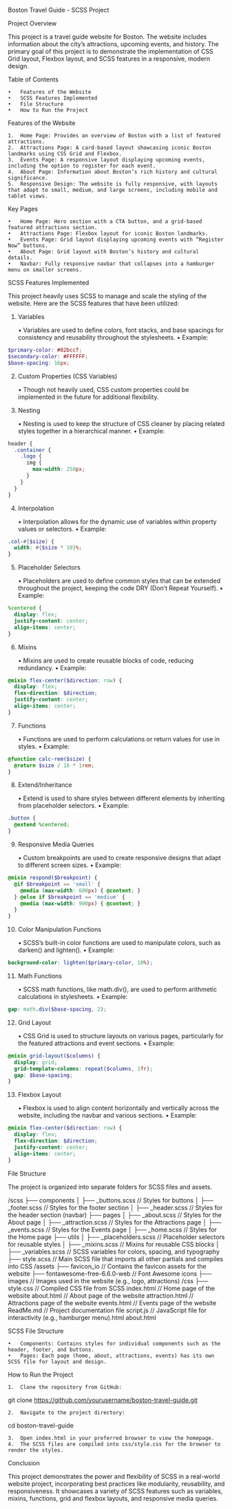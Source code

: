Boston Travel Guide - SCSS Project

Project Overview

This project is a travel guide website for Boston. The website includes information about the city’s attractions, upcoming events, and history. The primary goal of this project is to demonstrate the implementation of CSS Grid layout, Flexbox layout, and SCSS features in a responsive, modern design.

Table of Contents

	•	Features of the Website
	•	SCSS Features Implemented
	•	File Structure
	•	How to Run the Project

Features of the Website

	1.	Home Page: Provides an overview of Boston with a list of featured attractions.
	2.	Attractions Page: A card-based layout showcasing iconic Boston landmarks using CSS Grid and Flexbox.
	3.	Events Page: A responsive layout displaying upcoming events, including the option to register for each event.
	4.	About Page: Information about Boston’s rich history and cultural significance.
	5.	Responsive Design: The website is fully responsive, with layouts that adapt to small, medium, and large screens, including mobile and tablet views.

Key Pages

	•	Home Page: Hero section with a CTA button, and a grid-based featured attractions section.
	•	Attractions Page: Flexbox layout for iconic Boston landmarks.
	•	Events Page: Grid layout displaying upcoming events with “Register Now” buttons.
	•	About Page: Grid layout with Boston’s history and cultural details.
	•	Navbar: Fully responsive navbar that collapses into a hamburger menu on smaller screens.

SCSS Features Implemented

This project heavily uses SCSS to manage and scale the styling of the website. Here are the SCSS features that have been utilized:

1. Variables

	•	Variables are used to define colors, font stacks, and base spacings for consistency and reusability throughout the stylesheets.
	•	Example:
```scss
$primary-color: #82bccf;
$secondary-color: #FFFFFF;
$base-spacing: 16px;
```


2. Custom Properties (CSS Variables)

	•	Though not heavily used, CSS custom properties could be implemented in the future for additional flexibility.

3. Nesting

	•	Nesting is used to keep the structure of CSS cleaner by placing related styles together in a hierarchical manner.
	•	Example:
```scss
header {
  .container {
    .logo {
      img {
        max-width: 250px;
      }
    }
  }
}
```


4. Interpolation

	•	Interpolation allows for the dynamic use of variables within property values or selectors.
	•	Example:
```scss
.col-#{$size} {
  width: #{$size * 10}%;
}

```

5. Placeholder Selectors

	•	Placeholders are used to define common styles that can be extended throughout the project, keeping the code DRY (Don’t Repeat Yourself).
	•	Example:
```scss
%centered {
  display: flex;
  justify-content: center;
  align-items: center;
}
```


6. Mixins

	•	Mixins are used to create reusable blocks of code, reducing redundancy.
	•	Example:
```scss
@mixin flex-center($direction: row) {
  display: flex;
  flex-direction: $direction;
  justify-content: center;
  align-items: center;
}
```


7. Functions

	•	Functions are used to perform calculations or return values for use in styles.
	•	Example:
```scss
@function calc-rem($size) {
  @return $size / 16 * 1rem;
}
```


8. Extend/Inheritance

	•	Extend is used to share styles between different elements by inheriting from placeholder selectors.
	•	Example:
```scss
.button {
  @extend %centered;
}
```


9. Responsive Media Queries

	•	Custom breakpoints are used to create responsive designs that adapt to different screen sizes.
	•	Example:
```scss
@mixin respond($breakpoint) {
  @if $breakpoint == 'small' {
    @media (max-width: 600px) { @content; }
  } @else if $breakpoint == 'medium' {
    @media (max-width: 900px) { @content; }
  }
}
```


10. Color Manipulation Functions

	•	SCSS’s built-in color functions are used to manipulate colors, such as darken() and lighten().
	•	Example:

```scss
background-color: lighten($primary-color, 10%);
```


11. Math Functions

	•	SCSS math functions, like math.div(), are used to perform arithmetic calculations in stylesheets.
	•	Example:
```scss
gap: math.div($base-spacing, 2);
```


12. Grid Layout

	•	CSS Grid is used to structure layouts on various pages, particularly for the featured attractions and event sections.
	•	Example:
```scss
@mixin grid-layout($columns) {
  display: grid;
  grid-template-columns: repeat($columns, 1fr);
  gap: $base-spacing;
}
```


13. Flexbox Layout

	•	Flexbox is used to align content horizontally and vertically across the website, including the navbar and various sections.
	•	Example:
```scss
@mixin flex-center($direction: row) {
  display: flex;
  flex-direction: $direction;
  justify-content: center;
  align-items: center;
}
```


File Structure

The project is organized into separate folders for SCSS files and assets.

/scss
  ├── components
  │   ├── _buttons.scss        // Styles for buttons
  │   ├── _footer.scss         // Styles for the footer section
  │   ├── _header.scss         // Styles for the header section (navbar)
  ├── pages
  │   ├── _about.scss          // Styles for the About page
  │   ├── _attraction.scss     // Styles for the Attractions page
  │   ├── _events.scss         // Styles for the Events page
  │   ├── _home.scss           // Styles for the Home page
  ├── utils
  │   ├── _placeholders.scss   // Placeholder selectors for reusable styles
  │   ├── _mixins.scss         // Mixins for reusable CSS blocks
  │   ├── _variables.scss      // SCSS variables for colors, spacing, and typography
  ├── style.scss               // Main SCSS file that imports all other partials and compiles into CSS
/assets
  ├── favicon_io               // Contains the favicon assets for the website
  ├── fontawesome-free-6.6.0-web // Font Awesome icons
  ├── images                   // Images used in the website (e.g., logo, attractions)
/css
  ├── style.css                // Compiled CSS file from SCSS
index.html                     // Home page of the website
about.html                     // About page of the website
attraction.html                // Attractions page of the website
events.html                    // Events page of the website
ReadMe.md                      // Project documentation file
script.js                      // JavaScript file for interactivity (e.g., hamburger menu).html
about.html

SCSS File Structure

	•	Components: Contains styles for individual components such as the header, footer, and buttons.
	•	Pages: Each page (home, about, attractions, events) has its own SCSS file for layout and design.

How to Run the Project

	1.	Clone the repository from GitHub:

git clone https://github.com/yourusername/boston-travel-guide.git


	2.	Navigate to the project directory:

cd boston-travel-guide


	3.	Open index.html in your preferred browser to view the homepage.
	4.	The SCSS files are compiled into css/style.css for the browser to render the styles.

Conclusion

This project demonstrates the power and flexibility of SCSS in a real-world website project, incorporating best practices like modularity, reusability, and responsiveness. It showcases a variety of SCSS features such as variables, mixins, functions, grid and flexbox layouts, and responsive media queries.
